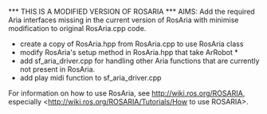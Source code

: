 *** THIS IS A MODIFIED VERSION OF ROSARIA ***
AIMS: Add the required Aria interfaces missing in the current version of RosAria with minimise modification to original RosAria.cpp code. 

- create a copy of RosAria.hpp from RosAria.cpp to use RosAria class
- modify RosAria's setup method in RosAria.hpp that take ArRobot * 
- add sf_aria_driver.cpp for handling other Aria functions that are
  currently not present in RosAria.
- add play midi function to sf_aria_driver.cpp




For information on how to use RosAria, see <http://wiki.ros.org/ROSARIA>,
especially <http://wiki.ros.org/ROSARIA/Tutorials/How to use ROSARIA>.

